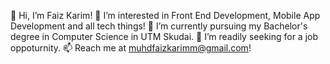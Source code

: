 
   👋 Hi, I’m Faiz Karim!
   👀 I’m interested in Front End Development, Mobile App Development and all tech things!
   🌱 I’m currently pursuing my Bachelor's degree in Computer Science in UTM Skudai.
   💞️ I’m readily seeking for a job oppoturnity.
   📫 Reach me at muhdfaizkarimm@gmail.com!

